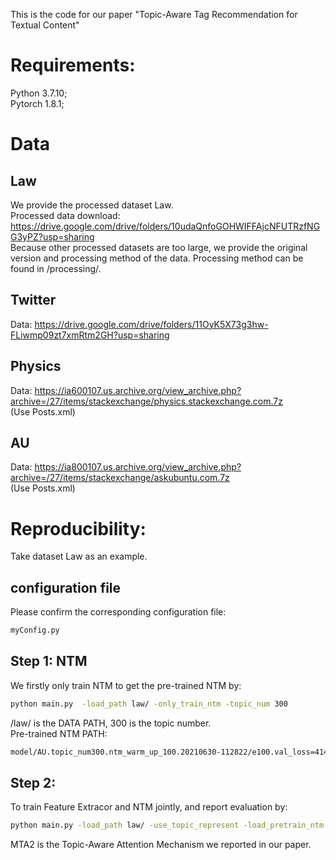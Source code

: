 This is the code for our paper "Topic-Aware Tag Recommendation for Textual Content"  
# Requirements:  
Python 3.7.10;  
Pytorch 1.8.1;  

# Data  

## Law  
We provide the processed dataset Law.  
Processed data download: https://drive.google.com/drive/folders/10udaQnfoGOHWIFFAjcNFUTRzfNGG3yPZ?usp=sharing  
Because other processed datasets are too large, we provide the original version and processing method of the data. Processing method can be found in /processing/.  

## Twitter  
Data: https://drive.google.com/drive/folders/11OyK5X73g3hw-FLiwmp09zt7xmRtm2GH?usp=sharing  

## Physics  
Data: https://ia600107.us.archive.org/view_archive.php?archive=/27/items/stackexchange/physics.stackexchange.com.7z  
(Use Posts.xml)  

## AU
Data: https://ia800107.us.archive.org/view_archive.php?archive=/27/items/stackexchange/askubuntu.com.7z  
(Use Posts.xml)  

# Reproducibility:  

Take dataset Law as an example.  
## configuration file  
Please confirm the corresponding configuration file:  
```bash
myConfig.py
```

## Step 1: NTM  
We firstly only train NTM to get the pre-trained NTM by:  
```bash
python main.py  -load_path law/ -only_train_ntm -topic_num 300  
```
/law/ is the DATA PATH, 300 is the topic number.  
Pre-trained NTM PATH:
```bash
model/AU.topic_num300.ntm_warm_up_100.20210630-112822/e100.val_loss=414.776.sparsity=0.700.ntm_model
```

## Step 2: 
To train Feature Extracor and NTM jointly, and report evaluation by:
```bash
python main.py -load_path law/ -use_topic_represent -load_pretrain_ntm -joint_train -topic_num 300  -attn_mode MTA2 -check_pt_ntm_model_path model/AU.topic_num300.ntm_warm_up_100.20210630-112822/e100.val_loss=414.776.sparsity=0.700.ntm_model
```
MTA2 is the Topic-Aware Attention Mechanism we reported in our paper.  
